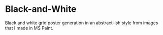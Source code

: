 # Black-and-White
Black and white grid poster generation in an abstract-ish style from images that I made in MS Paint.
